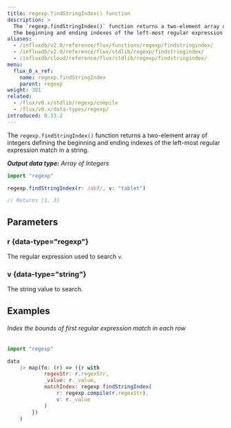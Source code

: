 ```yaml
---
title: regexp.findStringIndex() function
description: >
  The `regexp.findStringIndex()` function returns a two-element array of integers defining
  the beginning and ending indexes of the left-most regular expression match in a string.
aliases:
  - /influxdb/v2.0/reference/flux/functions/regexp/findstringindex/
  - /influxdb/v2.0/reference/flux/stdlib/regexp/findstringindex/
  - /influxdb/cloud/reference/flux/stdlib/regexp/findstringindex/
menu:
  flux_0_x_ref:
    name: regexp.findStringIndex
    parent: regexp
weight: 301
related:
  - /flux/v0.x/stdlib/regexp/compile
  - /flux/v0.x/data-types/regexp/
introduced: 0.33.2
---
```


The `regexp.findStringIndex()` function returns a two-element array of integers defining
the beginning and ending indexes of the left-most regular expression match in a string.

_**Output data type:** Array of Integers_

```js
import "regexp"

regexp.findStringIndex(r: /ab?/, v: "tablet")

// Returns [1, 3]
```

## Parameters

### r {data-type="regexp"}
The regular expression used to search `v`.

### v {data-type="string"}
The string value to search.

## Examples

###### Index the bounds of first regular expression match in each row
```js
import "regexp"

data
    |> map(fn: (r) => ({r with
            regexStr: r.regexStr,
            _value: r._value,
            matchIndex: regexp.findStringIndex(
                r: regexp.compile(r.regexStr),
                v: r._value
            )
        })
    )
```

